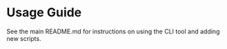 # Usage Guide

See the main README.md for instructions on using the CLI tool and adding new scripts.
